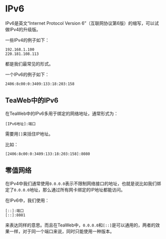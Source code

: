 # IPv6
IPv6是英文“Internet Protocol Version 6”（互联网协议第6版）的缩写，可以试做IPv4的升级版。

一些IPv4的例子如下：
~~~
192.168.1.100
220.181.108.113
~~~
都是我们最常见的形式。

一个IPv6的例子如下：
~~~
2406:8c00:0:3409:133:18:203:158
~~~

## TeaWeb中的IPv6
在TeaWeb中的IPv6多用于绑定的网络地址，通常形式为：
~~~
[IPv6地址]:端口
~~~
需要用`[]`来括住IP地址。

比如：
~~~
[2406:8c00:0:3409:133:18:203:158]:8080
~~~

## 零值网络
在IPv4中我们通常使用`0.0.0.0`表示不限制网络接口的地址，也就是说比如我们绑定了`0.0.0.0`地址，那么通过所有网卡绑定的IP地址都能访问。

在IPv6中，我们使用：
~~~
[::]:端口
[::]:8081
~~~
来表达同样的意思。而且在TeaWeb中，`0.0.0.0`和`[::]`是可以通用的，两者的效果一样，对于同一个端口来说，同时只能使用一种版本。